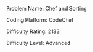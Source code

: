 Problem Name: Chef and Sorting

Coding Platform: CodeChef

Difficulty Rating: 2133

Difficulty Level: Advanced
